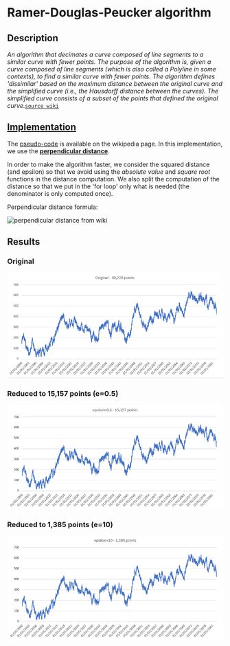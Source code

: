 # Ramer-Douglas-Peucker algorithm
## Description
_An algorithm that decimates a curve composed of line segments to a similar curve with fewer points.
The purpose of the algorithm is, given a curve composed of line segments (which is also called a Polyline in some contexts), to find a similar curve with fewer points. The algorithm defines 'dissimilar' based on the maximum distance between the original curve and the simplified curve (i.e., the Hausdorff distance between the curves). The simplified curve consists of a subset of the points that defined the original curve._[`source wiki`](https://en.wikipedia.org/wiki/Ramer%E2%80%93Douglas%E2%80%93Peucker_algorithm)

## [Implementation](RamerDouglasPeuckerNetV2.Test/RamerDouglasPeuckerNetV2/RamerDouglasPeucker.cs)
The [pseudo-code](https://en.wikipedia.org/wiki/Ramer%E2%80%93Douglas%E2%80%93Peucker_algorithm#Pseudocode) is available on the wikipedia page. In this implementation, we use the [__perpendicular distance__](https://en.wikipedia.org/wiki/Distance_from_a_point_to_a_line).

In order to make the algorithm faster, we consider the squared distance (and epsilon) so that we avoid using the _absolute value_ and _square root_ functions in the distance computation. We also split the computation of the distance so that we put in the 'for loop' only what is needed (the denominator is only computed once).

Perpendicular distance formula:

![perpendicular distance from wiki](https://wikimedia.org/api/rest_v1/media/math/render/svg/be2ab4a9d9d77f1623a2723891f652028a7a328d)

## Results
### Original
![original](RamerDouglasPeuckerNetV2.Test/RamerDouglasPeuckerNetV2.Test/resources/original.png)

### Reduced to 15,157 points (e=0.5)
![15157points](RamerDouglasPeuckerNetV2.Test/RamerDouglasPeuckerNetV2.Test/resources/15157points.PNG)

### Reduced to 1,385 points (e=10)
![1385points](RamerDouglasPeuckerNetV2.Test/RamerDouglasPeuckerNetV2.Test/resources/1385points.PNG)

